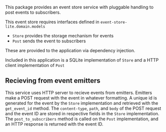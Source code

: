 This package provides an event store service with pluggable handling to post events to subscribers.

This event store requires interfaces defined in `event-store-lite.domain.models`
* `Store` provides the storage mechanism for events
* `Post` sends the event to subscribers

These are provided to the application via dependency injection.

Included in this application is a SQLite implementation of `Store` and a HTTP client implementation of `Post`

## Recieving from event emitters

This service uses HTTP server to recieve events from emitters. Emitters make a POST request with the event in whatever formatting. A unique id is generated for the event by the `Store` implementation and retrieved with the `get_event_id` method. The `content-type`, `path`, and `body` of the POST request and the event ID are stored in respective fields in the `Store` implementation. The `post_to_subscribers` method is called on the `Post` implementation, and an HTTP response is returned with the event ID.


